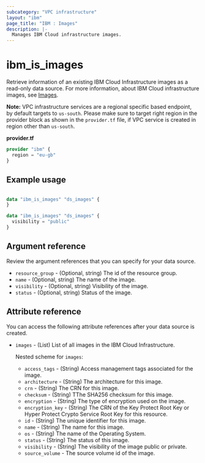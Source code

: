 ```yaml
---
subcategory: "VPC infrastructure"
layout: "ibm"
page_title: "IBM : Images"
description: |-
  Manages IBM Cloud infrastructure images.
---
```


# ibm_is_images
Retrieve information of an existing IBM Cloud Infrastructure images as a read-only data source. For more information, about IBM Cloud infrastructure images, see [Images](https://cloud.ibm.com/docs/vpc?topic=vpc-about-images).

**Note:** 
VPC infrastructure services are a regional specific based endpoint, by default targets to `us-south`. Please make sure to target right region in the provider block as shown in the `provider.tf` file, if VPC service is created in region other than `us-south`.

**provider.tf**

```terraform
provider "ibm" {
  region = "eu-gb"
}
```

## Example usage

```terraform

data "ibm_is_images" "ds_images" {
}

data "ibm_is_images" "ds_images" {
  visibility = "public"
}

```
## Argument reference

Review the argument references that you can specify for your data source. 

* `resource_group` - (Optional, string) The id of the resource group.
* `name` - (Optional, string) The name of the image.
* `visibility` - (Optional, string) Visibility of the image.
* `status` - (Optional, string) Status of the image.

## Attribute reference
You can access the following attribute references after your data source is created. 

- `images` - (List) List of all images in the IBM Cloud Infrastructure.

  Nested scheme for `images`:
  - `access_tags`  - (String) Access management tags associated for the image.
  - `architecture` - (String) The architecture for this image.
  - `crn` - (String) The CRN for this image.
  - `checksum` - (String) TThe SHA256 checksum for this image.
  - `encryption` - (String) The type of encryption used on the image.
  - `encryption_key` - (String) The CRN of the Key Protect Root Key or Hyper Protect Crypto Service Root Key for this resource.
  - `id` - (String) The unique identifier for this image.
  - `name` - (String) The name for this image.
  - `os` - (String) The name of the Operating System.
  - `status` - (String) The status of this image.
  - `visibility` - (String) The visibility of the image public or private.
  - `source_volume` - The source volume id of the image.

